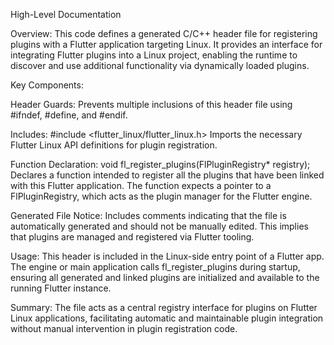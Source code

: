 High-Level Documentation

Overview:
This code defines a generated C/C++ header file for registering plugins with a Flutter application targeting Linux. It provides an interface for integrating Flutter plugins into a Linux project, enabling the runtime to discover and use additional functionality via dynamically loaded plugins.

Key Components:

Header Guards:
Prevents multiple inclusions of this header file using #ifndef, #define, and #endif.

Includes:
#include <flutter_linux/flutter_linux.h> 
Imports the necessary Flutter Linux API definitions for plugin registration.

Function Declaration:
void fl_register_plugins(FlPluginRegistry* registry);
Declares a function intended to register all the plugins that have been linked with this Flutter application. The function expects a pointer to a FlPluginRegistry, which acts as the plugin manager for the Flutter engine.

Generated File Notice:
Includes comments indicating that the file is automatically generated and should not be manually edited. This implies that plugins are managed and registered via Flutter tooling.

Usage:
This header is included in the Linux-side entry point of a Flutter app. The engine or main application calls fl_register_plugins during startup, ensuring all generated and linked plugins are initialized and available to the running Flutter instance.

Summary:
The file acts as a central registry interface for plugins on Flutter Linux applications, facilitating automatic and maintainable plugin integration without manual intervention in plugin registration code.